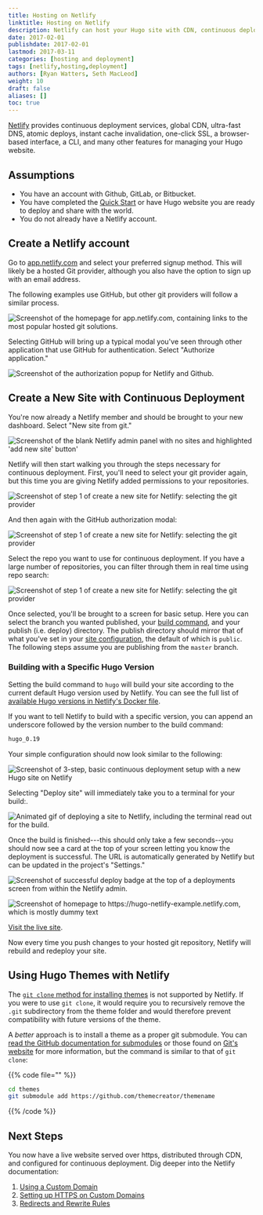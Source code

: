 ```yaml
---
title: Hosting on Netlify
linktitle: Hosting on Netlify
description: Netlify can host your Hugo site with CDN, continuous deployment, 1-click HTTPS, an admin GUI, and its own CLI.
date: 2017-02-01
publishdate: 2017-02-01
lastmod: 2017-03-11
categories: [hosting and deployment]
tags: [netlify,hosting,deployment]
authors: [Ryan Watters, Seth MacLeod]
weight: 10
draft: false
aliases: []
toc: true
---
```



[Netlify][netlify] provides continuous deployment services, global CDN, ultra-fast DNS, atomic deploys, instant cache invalidation, one-click SSL, a browser-based interface, a CLI, and many other features for managing your Hugo website.

## Assumptions

* You have an account with Github, GitLab, or Bitbucket.
* You have completed the [Quick Start][] or have Hugo website you are ready to deploy and share with the world.
* You do not already have a Netlify account.

## Create a Netlify account

Go to [app.netlify.com][] and select your preferred signup method. This will likely be a hosted Git provider, although you also have the option to sign up with an email address.

The following examples use GitHub, but other git providers will follow a similar process.

![Screenshot of the homepage for app.netlify.com, containing links to the most popular hosted git solutions.](/images/hosting-and-deployment/hosting-on-netlify/netlify-signup.jpg)

Selecting GitHub will bring up a typical modal you've seen through other application that use GitHub for authentication. Select "Authorize application."

![Screenshot of the authorization popup for Netlify and Github.](/images/hosting-and-deployment/hosting-on-netlify/netlify-first-authorize.jpg)

## Create a New Site with Continuous Deployment

You're now already a Netlify member and should be brought to your new dashboard. Select "New site from git."

![Screenshot of the blank Netlify admin panel with no sites and highlighted 'add new site' button'](/images/hosting-and-deployment/hosting-on-netlify/netlify-add-new-site.jpg)

Netlify will then start walking you through the steps necessary for continuous deployment. First, you'll need to select your git provider again, but this time you are giving Netlify added permissions to your repositories.

![Screenshot of step 1 of create a new site for Netlify: selecting the git provider](/images/hosting-and-deployment/hosting-on-netlify/netlify-create-new-site-step-1.jpg)

And then again with the GitHub authorization modal:

![Screenshot of step 1 of create a new site for Netlify: selecting the git provider](/images/hosting-and-deployment/hosting-on-netlify/netlify-authorize-added-permissions.jpg)

Select the repo you want to use for continuous deployment. If you have a large number of repositories, you can filter through them in real time using repo search:

![Screenshot of step 1 of create a new site for Netlify: selecting the git provider](/images/hosting-and-deployment/hosting-on-netlify/netlify-create-new-site-step-2.jpg)

Once selected, you'll be brought to a screen for basic setup. Here you can select the branch you wanted published, your [build command][], and your publish (i.e. deploy) directory. The publish directory should mirror that of what you've set in your [site configuration][config], the default of which is `public`. The following steps assume you are publishing from the `master` branch.

### Building with a Specific Hugo Version

Setting the build command to `hugo` will build your site according to the current default Hugo version used by Netlify. You can see the full list of [available Hugo versions in Netlify's Docker file][hugoversions].

If you want to tell Netlify to build with a specific version, you can append an underscore followed by the version number to the build command:

```bash
hugo_0.19
```

Your simple configuration should now look similar to the following:

![Screenshot of 3-step, basic continuous deployment setup with a new Hugo site on Netlify](/images/hosting-and-deployment/hosting-on-netlify/netlify-create-new-site-step-3.jpg)

Selecting "Deploy site" will immediately take you to a terminal for your build:.

![Animated gif of deploying a site to Netlify, including the terminal read out for the build.](/images/hosting-and-deployment/hosting-on-netlify/netlify-deploying-site.gif)

Once the build is finished---this should only take a few seconds--you should now see a card at the top of your screen letting you know the deployment is successful. The URL is automatically generated by Netlify but can be updated in the project's "Settings."

![Screenshot of successful deploy badge at the top of a deployments screen from within the Netlify admin.](/images/hosting-and-deployment/hosting-on-netlify/netlify-deploy-published.jpg)

![Screenshot of homepage to https://hugo-netlify-example.netlify.com, which is mostly dummy text](/images/hosting-and-deployment/hosting-on-netlify/netlify-live-site.jpg)

[Visit the live site][visit].

Now every time you push changes to your hosted git repository, Netlify will rebuild and redeploy your site.

## Using Hugo Themes with Netlify

The [`git clone` method for installing themes][installthemes] is not supported by Netlify. If you were to use `git clone`, it would require you to recursively remove the `.git` subdirectory from the theme folder and would therefore prevent compatibility with future versions of the theme.

A *better* approach is to install a theme as a proper git submodule. You can [read the GitHub documentation for submodules][ghsm] or those found on [Git's website][gitsm] for more information, but the command is similar to that of `git clone`:

{{% code file="" %}}
```bash
cd themes
git submodule add https://github.com/themecreator/themename
```
{{% /code %}}

## Next Steps

You now have a live website served over https, distributed through CDN, and configured for continuous deployment. Dig deeper into the Netlify documentation:

1. [Using a Custom Domain][]
2. [Setting up HTTPS on Custom Domains][httpscustom]
3. [Redirects and Rewrite Rules][]


[app.netlify.com]: https://app.netlify.com
[build command]: /getting-started/usage/#the-hugo-command
[config]: /getting-started/configuration/
[ghsm]: https://github.com/blog/2104-working-with-submodules
[gitsm]: https://git-scm.com/book/en/v2/Git-Tools-Submodules
[httpscustom]: https://www.netlify.com/docs/ssl/
[hugoversions]: https://github.com/netlify/build-image/blob/master/Dockerfile#L166
[installthemes]: /themes/installing/
[netlify]: https://www.netlify.com/
[netlifysignup]: https://app.netlify.com/signup
[Quick Start]: /getting-started/quick-start/
[Redirects and Rewrite Rules]: https://www.netlify.com/docs/redirects/
[Using a Custom Domain]: https://www.netlify.com/docs/custom-domains/
[visit]: https://hugo-netlify-example.netlify.com